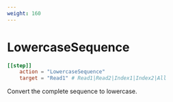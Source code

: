 ```yaml
---
weight: 160
---
```


# LowercaseSequence


```toml
[[step]]
    action = "LowercaseSequence"
    target = "Read1" # Read1|Read2|Index1|Index2|All

```

Convert the complete sequence to lowercase.
